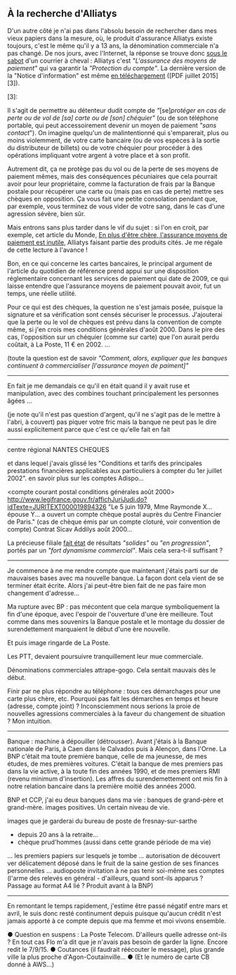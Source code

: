 ## À la recherche d'Alliatys

D'un autre côté je n'ai pas dans l'absolu besoin de rechercher dans mes vieux papiers dans la mesure, où, le produit d'assurance Alliatys existe toujours, c'est le même qu'il y a 13 ans, la dénomination commerciale n'a pas changé. De nos jours, avec l'Internet, la réponse se trouve donc [sous le sabot][1] d'un courrier à cheval : Alliatys c'est *"L'assurance des moyens de paiement"* qui va garantir la *"Protection du compte"*. La dernière version de la "Notice d'information" est même [en téléchargement][2] ([PDF juillet 2015][3]).

[1]: https://www.labanquepostale.fr/particulier/produits/quotidien/comptes_services/alliatys.avantages.html
[2]: https://www.labanquepostale.fr/content/dam/images/campagnes/Package%20250615/Notice_d_27information_Alliatys_juillet_2015.pdf
[3]: 

Il s'agit de permettre au détenteur dudit compte de *"*[se]*protéger en cas de perte ou de vol de *[sa]* carte ou de *[son]* chéquier"* (ou de son téléphone portable, qui peut accessoirement devenir un moyen de paiement *"sans contact*"). On imagine quelqu'un de malintentionné qui s'emparerait, plus ou moins violemment, de votre carte bancaire (ou de vos espèces à la sortie du distributeur de billets) ou de votre chéquier pour procéder à des opérations impliquant votre argent à votre place et à son profit.

Autrement dit, ça ne protège pas du vol ou de la perte de ses moyens de paiement mêmes, mais des conséquences pécuniaires que cela pourrait avoir pour leur propriétaire, comme la facturation de frais par la Banque postale pour récupérer une carte ou (mais pas en cas de perte) mettre ses chèques en opposition. Ça vous fait une petite consolation pendant que, par exemple, vous terminez de vous vider de votre sang, dans le cas d'une agression sévère, bien sûr.

Mais entrons sans plus tarder dans le vif du sujet : si l'on en croit, par exemple, cet article du Monde, [En plus d'être chère, l'assurance moyens de paiement est inutile][4], Alliatys faisant partie des produits cités. Je me régale de cette lecture à l'avance !

[4]: http://www.lemonde.fr/economie/article/2013/01/21/en-plus-d-etre-chere-l-assurance-moyens-de-paiement-est-inutile_1819930_3234.html

Bon, en ce qui concerne les cartes bancaires, le principal argument de l'article du quotidien de référence prend appui sur une disposition réglementaire concernant les services de paiement qui date de 2009, ce qui laisse entendre que l'assurance moyens de paiement pouvait avoir, fut un temps, une réelle utilité.

Pour ce qui est des chèques, la question ne s'est jamais posée, puisque la signature et sa vérification sont censés sécuriser le processus. J'ajouterai que la perte ou le vol de chèques est prévu dans la convention de compte même, si j'en crois mes conditions générales d'août 2000. Dans le pire des cas, l'opposition sur un chéquier (comme sur carte) que l'on aurait perdu coûtait, à La Poste, 11 € en 2002. ...

(toute la question est de savoir *"Comment, alors, expliquer que les banques continuent à commercialiser *[l'assurance moyen de paiment]*"*

***

En fait je me demandais ce qu'il en était quand il y avait ruse et manipulation, avec des combines touchant principalement les personnes âgées ...

(je note qu'il n'est pas question d'argent, qu'il ne s'agit pas de le mettre à l'abri, à couvert) pas piquer votre fric mais la banque ne peut pas le dire aussi explicitement parce que c'est ce qu'elle fait en fait

***

centre régional NANTES CHEQUES

et dans lequel j'avais glissé les "Conditions et tarifs des principales prestations financières applicables aux particuliers à compter du 1er juillet 2002". en savoir plus sur les comptes Adispo...

<compte courant postal conditions générales août 2000>
http://www.legifrance.gouv.fr/affichJuriJudi.do?idTexte=JURITEXT000019894326
"Le 5 juin 1979, Mme Raymonde X... épouse Y... a ouvert un compte chèque postal auprès du Centre Financier de Paris."
(cas de chèque émis par un compte cloturé, voir convention de compte) 
Contrat Sicav Addilys août 2000...

La précieuse filiale [fait état][7] de résultats *"solides"* ou *"en progression"*, portés par un *"fort dynamisme commercial"*. Mais cela sera-t-il suffisant ?

[7]: https://www.labanquepostale.fr/legroupe/investisseurs/resultats-financiers.html

***

Je commence à ne me rendre compte que maintenant j'étais parti sur de mauvaises bases avec ma nouvelle banque. La façon dont cela vient de se terminer était écrite. Alors j'ai peut-être bien fait de ne pas faire mon changement d'adresse...

Ma rupture avec BP : pas mécontent que cela marque symboliquement la fin d'une époque, avec l'espoir de l'ouverture d'une ère meilleure. Tout comme dans mes souvenirs la Banque postale et le montage du dossier de surendettement marquaient le début d'une ère nouvelle.

Et puis image ringarde de La Poste.

Les PTT, devaient poursuivre tranquillement leur mue commerciale. 

Dénominations commerciales attrape-gogo. Cela sentait mauvais dès le début.

Finir par ne plus répondre au téléphone : tous ces démarchages pour une carte plus chère, etc. Pourquoi pas fait les démarches en temps et heure (adresse, compte joint) ? Inconsciemment nous serions la proie de nouvelles agressions commerciales à la faveur du changement de situation ? Mon intuition.

***

Banque : machine à dépouiller (détrousser). Avant j'étais à la Banque nationale de Paris, à Caen dans le Calvados puis à Alençon, dans l'Orne. La BNP c'était ma toute première banque, celle de ma jeunesse, de mes études, de mes premières voitures. C'était la banque de mes premiers pas dans la vie active, à la toute fin des années 1990, et de mes premiers RMI (revenu minimum d'insertion). Les affres du surendemettement ont mis fin à notre relation bancaire dans la première moitié des années 2000.

BNP et CCP, j'ai eu deux banques dans ma vie : banques de grand-père et grand-mère. images positives. Un certain niveau de vie.

images que je garderai du bureau de poste de fresnay-sur-sarthe
- depuis 20 ans à la retraite...
- chèque prud'hommes (aussi dans cette grande période de ma vie)

... les premiers papiers sur lesquels je tombe ... autorisation de découvert ver délicatement déposé dans le fruit de la saine gestion de ses finances personnelles ... audioposte invitation à ne pas tenir soi-même ses comptes (l'arme des relevés en général - d'ailleurs, quand sont-ils apparus ? Passage au format A4 lié ? Produit avant à la BNP)

***

En remontant le temps rapidement, j'estime être passé négatif entre mars et avril, le suis donc resté continument depuis puisque qu'aucun crédit n'est jamais apporté à ce compte depuis que ma femme et moi vivons ensemble. 

● Question en suspens : La Poste Telecom. D'ailleurs quelle adresse ont-ils ? En tout cas Flo m'a dit que je n'avais pas besoin de garder la ligne. Encore redit le 7/9/15. ● Coutances (il faudrait réécouter le message), plus grande ville la plus proche d'Agon-Coutainville... ● (Et le numéro de carte CB donné à AWS...)
